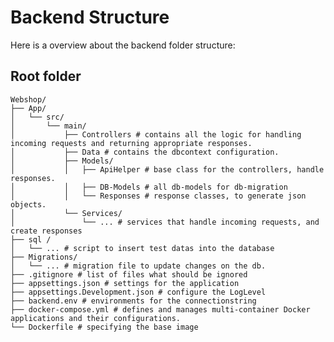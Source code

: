 # Backend Structure

Here is a overview about the backend folder structure:

## Root folder

    Webshop/
    ├── App/
    │   └── src/
    │       └── main/
    │           ├── Controllers # contains all the logic for handling incoming requests and returning appropriate responses. 
    │           ├── Data # contains the dbcontext configuration.
    │           ├── Models/
    │           │   ├── ApiHelper # base class for the controllers, handle responses.
    │           │   ├── DB-Models # all db-models for db-migration
    │           │   └── Responses # response classes, to generate json objects.
    │           └── Services/
    │               └── ... # services that handle incoming requests, and create responses
    ├── sql /
    │   └── ... # script to insert test datas into the database
    ├── Migrations/
    │   └── ... # migration file to update changes on the db.
    ├── .gitignore # list of files what should be ignored
    ├── appsettings.json # settings for the application
    ├── appsettings.Development.json # configure the LogLevel
    ├── backend.env # environments for the connectionstring
    ├── docker-compose.yml # defines and manages multi-container Docker applications and their configurations.
    └── Dockerfile # specifying the base image



